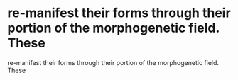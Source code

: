 # re-manifest their forms through their portion of the morphogenetic field. These

re-manifest their forms through their portion of the morphogenetic field. These